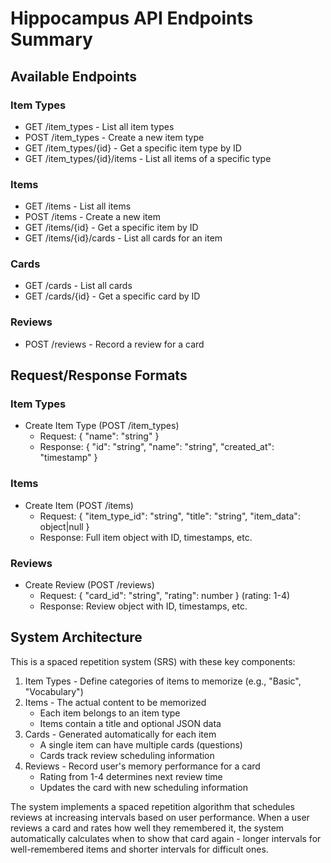 # Hippocampus API Endpoints Summary

## Available Endpoints

### Item Types

- GET /item_types - List all item types
- POST /item_types - Create a new item type
- GET /item_types/{id} - Get a specific item type by ID
- GET /item_types/{id}/items - List all items of a specific type

### Items

- GET /items - List all items
- POST /items - Create a new item
- GET /items/{id} - Get a specific item by ID
- GET /items/{id}/cards - List all cards for an item

### Cards

- GET /cards - List all cards
- GET /cards/{id} - Get a specific card by ID

### Reviews

- POST /reviews - Record a review for a card

## Request/Response Formats

### Item Types

- Create Item Type (POST /item_types)
  - Request: { "name": "string" }
  - Response: { "id": "string", "name": "string", "created_at": "timestamp" }

### Items

- Create Item (POST /items)
  - Request: { "item_type_id": "string", "title": "string", "item_data": object|null }
  - Response: Full item object with ID, timestamps, etc.

### Reviews

- Create Review (POST /reviews)
  - Request: { "card_id": "string", "rating": number } (rating: 1-4)
  - Response: Review object with ID, timestamps, etc.

## System Architecture

This is a spaced repetition system (SRS) with these key components:

1. Item Types - Define categories of items to memorize (e.g., "Basic", "Vocabulary")
2. Items - The actual content to be memorized
    - Each item belongs to an item type
    - Items contain a title and optional JSON data
3. Cards - Generated automatically for each item
    - A single item can have multiple cards (questions)
    - Cards track review scheduling information
4. Reviews - Record user's memory performance for a card
    - Rating from 1-4 determines next review time
    - Updates the card with new scheduling information

The system implements a spaced repetition algorithm that schedules reviews at
increasing intervals based on user performance. When a user reviews a card and
rates how well they remembered it, the system automatically calculates when to
show that card again - longer intervals for well-remembered items and shorter
intervals for difficult ones.
